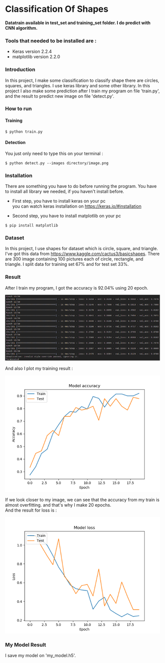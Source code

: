 # Classification Of Shapes

**Datatrain available in test_set and training_set folder. I do predict with CNN algorithm.**

### Tools that needed to be installed are :
- Keras version 2.2.4
- matplotlib version 2.2.0

### Introduction
In this project, I make some classification to classify shape there are circles, squares, and triangles. I use keras library and some other library. In this project I also make some prediction after I train my program on file 'train.py', and the result to predict new image on file 'detect.py'. 

### How to run 
#### Training

```
$ python train.py
```

#### Detection
You just only need to type this on your terminal :  

```
$ python detect.py --images directory/image.png
```

### Installation 
There are something you have to do before running the program. You have to install all library we needed, if you haven't install before.

- First step, you have to install keras on your pc   
    you can watch keras installation on https://keras.io/#installation

- Second step, you have to install matplotlib on your pc   
```
$ pip install matplotlib
``` 

### Dataset
In this project, I use shapes for dataset which is circle, square, and triangle. I've got this data from https://www.kaggle.com/cactus3/basicshapes. There are 300 image containing 100 pictures each of circle, rectangle, and triangle. I split data for training set 67% and for test set 33%. 

### Result 
After I train my program, I got the accuracy is 92.04% using 20 epoch.

![](./SS/train.png)

And also I plot my training result :

![](./SS/model_acc.png)

If we look closer to my image, we can see that the accuracy from my train is almost overfitting. and that's why I make 20 epochs.  
And the result for loss is :

![](./SS/model_loss.png)

### My Model Result
I save my model on 'my_model.h5'.

